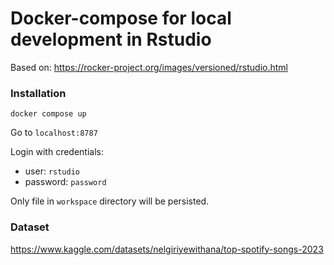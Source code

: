 # Docker-compose for local development in Rstudio

Based on: https://rocker-project.org/images/versioned/rstudio.html

### Installation

```
docker compose up
```

Go to `localhost:8787`

Login with credentials:

- user: `rstudio`
- password: `password`

Only file in `workspace` directory will be persisted.

### Dataset

https://www.kaggle.com/datasets/nelgiriyewithana/top-spotify-songs-2023
